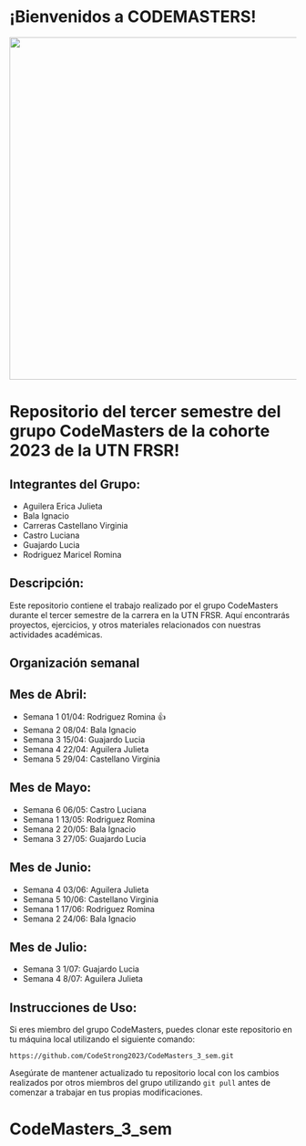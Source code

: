 # ¡Bienvenidos a CODEMASTERS!


<img src="https://tse1.mm.bing.net/th/id/OIG3.HcKbRAgu81Oi7.50KOws?pid=ImgGn"  width="800" height="600">




# Repositorio del tercer semestre del grupo CodeMasters de la cohorte 2023 de la UTN FRSR!

## Integrantes del Grupo:

- Aguilera Erica Julieta
- Bala Ignacio
- Carreras Castellano Virginia
- Castro Luciana
- Guajardo Lucia
- Rodriguez Maricel Romina

## Descripción:

Este repositorio contiene el trabajo realizado por el grupo CodeMasters durante el tercer semestre de la carrera en la UTN FRSR. Aquí encontrarás proyectos, ejercicios, y otros materiales relacionados con nuestras actividades académicas.

## Organización semanal 
## Mes de Abril:

- Semana 1 01/04: Rodriguez Romina  👍  
- Semana 2 08/04: Bala Ignacio
- Semana 3 15/04: Guajardo Lucia
- Semana 4 22/04: Aguilera Julieta
- Semana 5 29/04: Castellano Virginia

## Mes de Mayo:
- Semana 6 06/05: Castro Luciana
- Semana 1 13/05: Rodriguez Romina
- Semana 2 20/05: Bala Ignacio
- Semana 3 27/05: Guajardo Lucia

## Mes de Junio:
- Semana 4 03/06: Aguilera Julieta
- Semana 5 10/06: Castellano Virginia
- Semana 1 17/06: Rodriguez Romina
- Semana 2 24/06: Bala Ignacio

## Mes de Julio:
- Semana 3 1/07: Guajardo Lucia
- Semana 4 8/07: Aguilera Julieta




## Instrucciones de Uso:

Si eres miembro del grupo CodeMasters, puedes clonar este repositorio en tu máquina local utilizando el siguiente comando:

```
https://github.com/CodeStrong2023/CodeMasters_3_sem.git
```

Asegúrate de mantener actualizado tu repositorio local con los cambios realizados por otros miembros del grupo utilizando `git pull` antes de comenzar a trabajar en tus propias modificaciones.


# CodeMasters_3_sem
